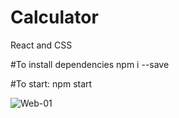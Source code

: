 # Calculator 
React and CSS

#To install dependencies
npm i --save

#To start:
npm start

![Web-01](https://github.com/atelesjr/Calculator/blob/master/img/01.PNG)

